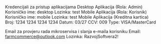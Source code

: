 Kredencijali za pristup aplikacijama
Desktop Aplikacija (Rola: Admin)
Korisničko ime: desktop
Lozinka: test
Mobile Aplikacija (Rola: Korisnik)
Korisničko ime: mobile
Lozinka: test
Mobile Aplikacija (Kreditna kartica)
Broj: 1234 1234 1234 1234
Datum: 03/27
CCV: 009
Type: VISA/MasterCard

Email za provjeru rada mikroservisa i slanja e-maila korisniku
Email: farmcommerce@outlook.com
Lozinka: RazvojSoftvera2!
